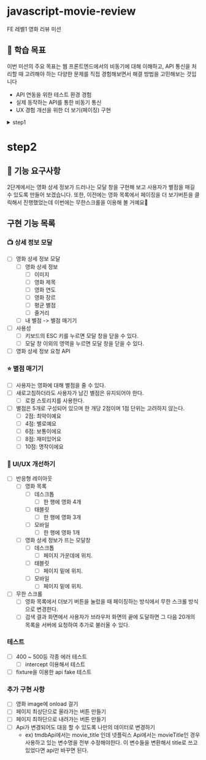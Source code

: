 # javascript-movie-review

FE 레벨1 영화 리뷰 미션

## 📍 학습 목표

이번 미션의 주요 목표는 웹 프론트엔드에서의 비동기에 대해 이해하고,
API 통신을 처리할 때 고려해야 하는 다양한 문제를 직접 경험해보면서 해결 방법을 고민해보는 것입니다

- API 연동을 위한 테스트 환경 경험
- 실제 동작하는 API를 통한 비동기 통신
- UX 경험 개선을 위한 더 보기(페이징) 구현

<details>
<summary> step1 </summary>

### 1. 🎬 영화 목록 조회 (인기순)

- [x] 영화 목록의 1페이지를 불러오며 더보기 버튼을 누르면 그 다음의 영화 목록을 불러 올 수 있다.
  - [x] 단, 페이지 끝에 도달한 경우에는 더보기 버튼을 화면에 출력하지 않는다.
  - [x] 인기순은 TMDB에서 제공하는 API의 속성 이름을 나타내는 것이므로 별도로 받은 데이터를 정렬하지 않습니다.
  - [x] 영화는 한 번의 요청당 20개씩 영화 목록을 보여준다.
- [x] 영화 목록 아이템에 대한 Skeleton UI를 구현한다.
  - Skeleton UI는 템플릿으로 제공되는 파일 이외로 자유롭게 구현할 수 있다.

### 2. 🔎 검색

- [x] 영화 검색 API를 이용하여 내가 보고 싶은 영화를 검색할 수 있다.
  - [x] 엔터키를 눌러 검색할 수 있다
  - [x] 검색 버튼을 클릭하여 검색할 수 있다
- [x] 영화 목록 조회와 같이 검색한 결과에 한해 정보를 보여주는 화면의 요구사항은 동일하다

### 3. ⚠️ 오류

- [x] 오류가 발생하는 경우에는 사용자를 위한 오류 메시지를 띄워 준다.
  - 어떤 오류를 대응해야 하고, 어떤 UI로 보여줄 것인지는 자율적으로 결정한다.

## 📁 폴더구조

📦cypress
┣ 📂e2e
┃ ┣ 📜popularMovie.cy.ts : 인기 있는 영화 테스트
┃ ┗ 📜searchMovie.cy.ts : 영화 검색 테스트
📦src
┣ 📂apis
┃ ┣ 📜getPopularMovies.ts : 인기 있는 영화 api
┃ ┗ 📜getSearchedMovies.ts : 영화 검색 api
┣ 📂components
┃ ┣ 📂movie
┃ ┃ ┣ 📜movieContainer.ts : 영화 관련 타이틀, 영화 리스트를 담은 컴포넌트
┃ ┃ ┣ 📜movieItem.ts : 영화 1개
┃ ┃ ┣ 📜movieList.ts : 영화 리스트
┃ ┃ ┗ 📜types.ts : 영화 관련 타입
┃ ┣ 📂skeleton
┃ ┃ ┣ 📜skeletonContainer.ts : 스켈레톤
┃ ┃ ┗ 📜skeletonTitleContainer.ts : 스켈레톤 타이틀
┃ ┣ 📂utils
┃ ┃ ┣ 📜createElementWithAttributes.ts : DOM 요소를 생성하기 위한 유틸 함수
┃ ┃ ┗ 📜selectors.ts : DOM 요소 select 하기 위한 유틸 함수
┃ ┗ 📜backgroundContainer.ts : 헤더에 포함될 인기 있는 영화 사진, 정보
┣ 📂styles
┃ ┣ 📜colors.css
┃ ┣ 📜index.css
┃ ┣ 📜main.css
┃ ┣ 📜modal.css
┃ ┣ 📜reset.css
┃ ┣ 📜searchBar.css
┃ ┣ 📜skeleton.css
┃ ┣ 📜tab.css
┃ ┗ 📜thumbnail.css
┗ 📜main.ts : 진입점

</details>

# step2

## 🎯 기능 요구사항

2단계에서는 영화 상세 정보가 드러나는 모달 창을 구현해 보고 사용자가 별점을 매길 수 있도록 만들어 보겠습니다. 또한, 이전에는 영화 목록에서 페이징을 더 보기버튼을 클릭해서 진행했었는데 이번에는 무한스크롤을 이용해 볼 거예요🤗

## 구현 기능 목록

### 📺 상세 정보 모달

- [ ] 영화 상세 정보 모달
  - [ ] 영화 상세 정보
    - [ ] 이미지
    - [ ] 영화 제목
    - [ ] 영화 연도
    - [ ] 영화 장르
    - [ ] 평균 별점
    - [ ] 줄거리
  - [ ] 내 별점 -> 별점 매기기
- [ ] 사용성
  - [ ] 키보드의 ESC 키를 누르면 모달 창을 닫을 수 있다.
  - [ ] 모달 창 이외의 영역을 누르면 모달 창을 닫을 수 있다.
- [ ] 영화 상세 정보 요청 API

### ⭐️ 별점 매기기

- [ ] 사용자는 영화에 대해 별점을 줄 수 있다.
- [ ] 새로고침하더라도 사용자가 남긴 별점은 유지되어야 한다.
  - [ ] 로컬 스토리지를 사용한다.
- [ ] 별점은 5개로 구성되어 있으며 한 개당 2점이며 1점 단위는 고려하지 않는다.
  - [ ] 2점: 최악이예요
  - [ ] 4점: 별로예요
  - [ ] 6점: 보통이에요
  - [ ] 8점: 재미있어요
  - [ ] 10점: 명작이에요

### 📐 UI/UX 개선하기

- [ ] 반응형 레이아웃
  - [ ] 영화 목록
    - [ ] 데스크톱
      - [ ] 한 행에 영화 4개
    - [ ] 태블릿
      - [ ] 한 행에 영화 3개
    - [ ] 모바일
      - [ ] 한 행에 영화 1개
  - [ ] 영화 상세 정보가 뜨는 모달창
    - [ ] 데스크톱
      - [ ] 페이지 가운데에 위치.
    - [ ] 태블릿
      - [ ] 페이지 밑에 위치.
    - [ ] 모바일
      - [ ] 페이지 밑에 위치.
- [ ] 무한 스크롤
  - [ ] 영화 목록에서 더보기 버튼을 눌렀을 때 페이징하는 방식에서 무한 스크롤 방식으로 변경한다.
  - [ ] 검색 결과 화면에서 사용자가 브라우저 화면의 끝에 도달하면 그 다음 20개의 목록을 서버에 요청하여 추가로 불러올 수 있다.

### 테스트

- [ ] 400 ~ 500등 각종 에러 테스트
  - [ ] intercept 이용해서 테스트
- [ ] fixture을 이용한 api fake 테스트

### 추가 구현 사항

- [ ] 영화 image에 onload 걸기
- [ ] 페이지 최상단으로 올라가는 버튼 만들기
- [ ] 페이지 최하단으로 내려가는 버튼 만들기
- [ ] Api가 변경되어도 대응 할 수 있도록 나만의 데이터로 변경하기
  - ex) tmdbApi에서는 movie_title 인데 넷플릭스 Api에서는 movieTitle인 경우 사용하고 있는 변수명을 전부 수정해야한다. 이 변수들을 변환해서 title로 쓰고 있었다면 api만 바꾸면 된다.
